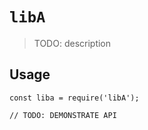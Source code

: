 # `libA`

> TODO: description

## Usage

```
const liba = require('libA');

// TODO: DEMONSTRATE API
```
